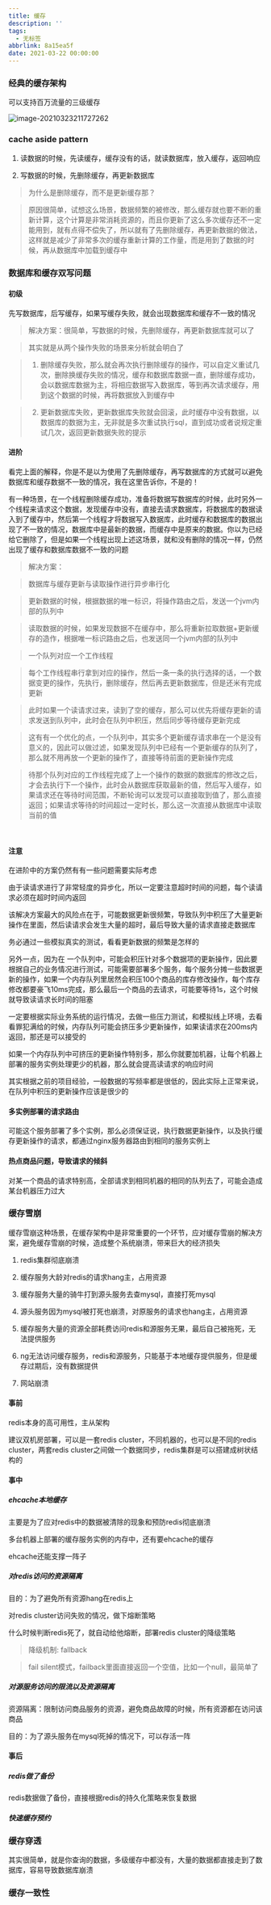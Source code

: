 ```yaml
---
title: 缓存
description: ''
tags:
  - 无标签
abbrlink: 8a15ea5f
date: 2021-03-22 00:00:00
---
```



###  经典的缓存架构



<!-- more -->



可以支持百万流量的三级缓存



![image-20210323211727262](https://gitee.com/flow_disaster/blog-map-bed/raw/master/img/image-20210323211727262.png)



### cache aside pattern



1. 读数据的时候，先读缓存，缓存没有的话，就读数据库，放入缓存，返回响应

2. 写数据的时候，先删除缓存，再更新数据库



>为什么是删除缓存，而不是更新缓存那？

>

>原因很简单，试想这么场景，数据频繁的被修改，那么缓存就也要不断的重新计算，这个计算是非常消耗资源的，而且你更新了这么多次缓存还不一定能用到，就有点得不偿失了，所以就有了先删除缓存，再更新数据的做法，这样就是减少了非常多次的缓存重新计算的工作量，而是用到了数据的时候，再从数据库中加载到缓存中



### 数据库和缓存双写问题



#### 初级



先写数据库，后写缓存，如果写缓存失败，就会出现数据库和缓存不一致的情况



>解决方案：很简单，写数据的时候，先删除缓存，再更新数据库就可以了

>

>其实就是从两个操作失败的场景来分析就会明白了

>

>1. 删除缓存失败，那么就会再次执行删除缓存的操作，可以自定义重试几次，删除换缓存失败的情况，缓存和数据库数据一直，删除缓存成功，会以数据库数据为主，将相应数据写入数据库，等到再次请求缓存，用到这个数据的时候，再将数据放入到缓存中

>2. 更新数据库失败，更新数据库失败就会回滚，此时缓存中没有数据，以数据库的数据为主，无非就是多次重试执行sql，直到成功或者说规定重试几次，返回更新数据失败的提示



#### 进阶



看完上面的解释，你是不是以为使用了先删除缓存，再写数据库的方式就可以避免数据库和缓存数据不一致的情况，我在这里告诉你，不是的！



有一种场景，在一个线程删除缓存成功，准备将数据写数据库的时候，此时另外一个线程来请求这个数据，发现缓存中没有，直接去请求数据库，将数据库的数据读入到了缓存中，然后第一个线程才将数据写入数据库，此时缓存和数据库的数据出现了不一致的情况，数据库中是最新的数据，而缓存中是原来的数据。你以为已经给它删除了，但是如果一个线程出现上述这场景，就和没有删除的情况一样，仍然出现了缓存和数据库数据不一致的问题



>解决方案：

>

>数据库与缓存更新与读取操作进行异步串行化

>

>更新数据的时候，根据数据的唯一标识，将操作路由之后，发送一个jvm内部的队列中

>

>读取数据的时候，如果发现数据不在缓存中，那么将重新拉取数据+更新缓存的造作，根据唯一标识路由之后，也发送同一个jvm内部的队列中

>

>一个队列对应一个工作线程

>

>每个工作线程串行拿到对应的操作，然后一条一条的执行选择的话，一个数据变更的操作，先执行，删除缓存，然后再去更新数据库，但是还米有完成更新

>

>此时如果一个读请求过来，读到了空的缓存，那么可以优先将缓存更新的请求发送到队列中，此时会在队列中积压，然后同步等待缓存更新完成

>

>这有有一个优化的点，一个队列中，其实多个更新缓存请求串在一个是没有意义的，因此可以做过滤，如果发现队列中已经有一个更新缓存的队列了，那么就不用再放一个更新的操作了，直接等待前面的更新操作完成

>

>待那个队列对应的工作线程完成了上一个操作的数据的数据库的修改之后，才会去执行下一个操作，此时会从数据库获取最新的值，然后写入缓存，如果请求还在等待时间范围，不断轮询可以发现可以直接取到值了，那么直接返回；如果请求等待的时间超过一定时长，那么这一次直接从数据库中读取当前的值



​	



#### 注意



在进阶中的方案仍然有有一些问题需要实际考虑



由于读请求进行了非常轻度的异步化，所以一定要注意超时时间的问题，每个读请求必须在超时时间内返回



该解决方案最大的风险点在于，可能数据更新很频繁，导致队列中积压了大量更新操作在里面，然后读请求会发生大量的超时，最后导致大量的请求直接走数据库



务必通过一些模拟真实的测试，看看更新数据的频繁是怎样的



另外一点，因为在 一个队列中，可能会积压针对多个数据项的更新操作，因此要根据自己的业务情况进行测试，可能需要部署多个服务，每个服务分摊一些数据更新的操作，如果一个内存队列里居然会积压100个商品的库存修改操作，每个库存修改都要豪飞10ms完成，那么最后一个商品的去请求，可能要等待1s，这个时候就导致读请求长时间的阻塞



一定要根据实际业务系统的运行情况，去做一些压力测试，和模拟线上环境，去看看罪犯满给的时候，内存队列可能会挤压多少更新操作，如果读请求在200ms内返回，那还是可以接受的



如果一个内存队列中可挤压的更新操作特别多，那么你就要加机器，让每个机器上部署的服务实例处理更少的机器，那么就会提高读请求的响应时间



其实根据之前的项目经验，一般数据的写频率都是很低的，因此实际上正常来说，在队列中积压的更新操作应该是很少的



#### 多实例部署的请求路由



可能这个服务部署了多个实例，那么必须保证说，执行数据更新操作，以及执行缓存更新操作的请求，都通过nginx服务器路由到相同的服务实例上



#### 热点商品问题，导致请求的倾斜



对某一个商品的请求特别高，全部请求到相同机器的相同的队列去了，可能会造成某台机器压力过大



### 缓存雪崩



缓存雪崩这种场景，在缓存架构中是非常重要的一个环节，应对缓存雪崩的解决方案，避免缓存雪崩的时候，造成整个系统崩溃，带来巨大的经济损失



1. redis集群彻底崩溃

2. 缓存服务大龄对redis的请求hang主，占用资源

3. 缓存服务大量的骑牛打到源头服务去查mysql，直接打死mysql

4. 源头服务因为mysql被打死也崩溃，对原服务的请求也hang主，占用资源

5. 缓存服务大量的资源全部耗费访问redis和源服务无果，最后自己被拖死，无法提供服务

6. ng无法访问缓存服务，redis和源服务，只能基于本地缓存提供服务，但是缓存过期后，没有数据提供

7. 网站崩溃



#### 事前



redis本身的高可用性，主从架构



建议双机房部署，可以是一套redis cluster，不同机器的，也可以是不同的redis cluster，两套redis cluster之间做一个数据同步，redis集群是可以搭建成树状结构的



#### 事中



##### ehcache本地缓存



主要是为了应对redis中的数据被清除的现象和预防redis彻底崩溃



多台机器上部署的缓存服务实例的内存中，还有要ehcache的缓存



ehcache还能支撑一阵子



##### 对redis访问的资源隔离



目的：为了避免所有资源hang在redis上



对redis cluster访问失败的情况，做下熔断策略



什么时候判断redis死了，就自动给他熔断，部署redis cluster的降级策略



> 降级机制: fallback

>

> fail silent模式，failback里面直接返回一个空值，比如一个null，最简单了



##### 对源服务访问的限流以及资源隔离



资源隔离：限制访问商品服务的资源，避免商品故障的时候，所有资源都在访问该商品



目的：为了源头服务在mysql死掉的情况下，可以存活一阵



#### 事后



##### redis做了备份



redis数据做了备份，直接根据redis的持久化策略来恢复数据



##### 快速缓存预约



### 缓存穿透



其实很简单，就是你查询的数据，多级缓存中都没有，大量的数据都直接走到了数据库，容易导致数据库崩溃



### 缓存一致性






